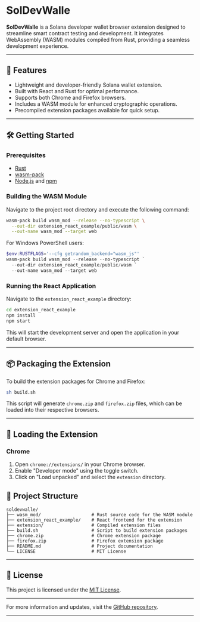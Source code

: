 # SolDevWalle

**SolDevWalle** is a Solana developer wallet browser extension designed to streamline smart contract testing and development. It integrates WebAssembly (WASM) modules compiled from Rust, providing a seamless development experience.

---

## 🚀 Features

* Lightweight and developer-friendly Solana wallet extension.
* Built with React and Rust for optimal performance.
* Supports both Chrome and Firefox browsers.
* Includes a WASM module for enhanced cryptographic operations.
* Precompiled extension packages available for quick setup.

---

## 🛠️ Getting Started

### Prerequisites

* [Rust](https://www.rust-lang.org/tools/install)
* [wasm-pack](https://rustwasm.github.io/wasm-pack/installer/)
* [Node.js](https://nodejs.org/) and [npm](https://www.npmjs.com/)

### Building the WASM Module

Navigate to the project root directory and execute the following command:

```bash
wasm-pack build wasm_mod --release --no-typescript \
  --out-dir extension_react_example/public/wasm \
  --out-name wasm_mod --target web
```



For Windows PowerShell users:

```powershell
$env:RUSTFLAGS='--cfg getrandom_backend="wasm_js"'
wasm-pack build wasm_mod --release --no-typescript `
  --out-dir extension_react_example/public/wasm `
  --out-name wasm_mod --target web
```



### Running the React Application

Navigate to the `extension_react_example` directory:

```bash
cd extension_react_example
npm install
npm start
```



This will start the development server and open the application in your default browser.

---

## 📦 Packaging the Extension

To build the extension packages for Chrome and Firefox:

```bash
sh build.sh
```



This script will generate `chrome.zip` and `firefox.zip` files, which can be loaded into their respective browsers.

---

## 🧩 Loading the Extension

### Chrome

1. Open `chrome://extensions/` in your Chrome browser.
2. Enable "Developer mode" using the toggle switch.
3. Click on "Load unpacked" and select the `extension` directory.


## 📁 Project Structure

```
soldevwalle/
├── wasm_mod/                   # Rust source code for the WASM module
├── extension_react_example/    # React frontend for the extension
├── extension/                  # Compiled extension files
├── build.sh                    # Script to build extension packages
├── chrome.zip                  # Chrome extension package
├── firefox.zip                 # Firefox extension package
├── README.md                   # Project documentation
└── LICENSE                     # MIT License
```



---

## 📄 License

This project is licensed under the [MIT License](LICENSE).

---

For more information and updates, visit the [GitHub repository](https://github.com/barkasdev/soldevwalle).

---
